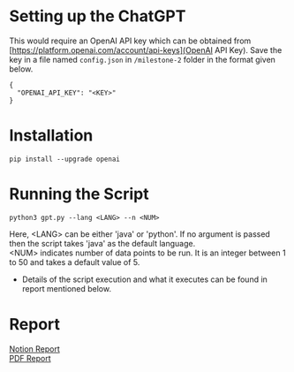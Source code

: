 # Setting up the ChatGPT 
This would require an OpenAI API key which can be obtained from [https://platform.openai.com/account/api-keys](OpenAI API Key). Save the key in a file named `config.json` in `/milestone-2` folder in the format given below.

```
{ 
  "OPENAI_API_KEY": "<KEY>" 
}
```

# Installation
```
pip install --upgrade openai
```

# Running the Script

```
python3 gpt.py --lang <LANG> --n <NUM>
```

Here, \<LANG\> can be either 'java' or 'python'. If no argument is passed then the script takes 'java' as the default language. <br/>
\<NUM\> indicates number of data points to be run. It is an integer between 1 to 50 and takes a default value of 5.

- Details of the script execution and what it executes can be found in report mentioned below.

# Report
[Notion Report](https://twistedfate.notion.site/twistedfate/Milestone-2-ML4SE-Group-B-26762fd5356c4623aa29310169cbe1ab)
<br/>
[PDF Report](https://github.com/theashwin/ml4se/blob/main/milestone-2/milestone_2.pdf)
